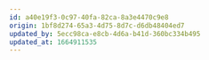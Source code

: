 ```yaml
---
id: a40e19f3-0c97-40fa-82ca-8a3e4470c9e8
origin: 1bf8d274-65a3-4d75-8d7c-d6db48404ed7
updated_by: 5ecc98ca-e8cb-4d6a-b41d-360bc334b495
updated_at: 1664911535
---
```


